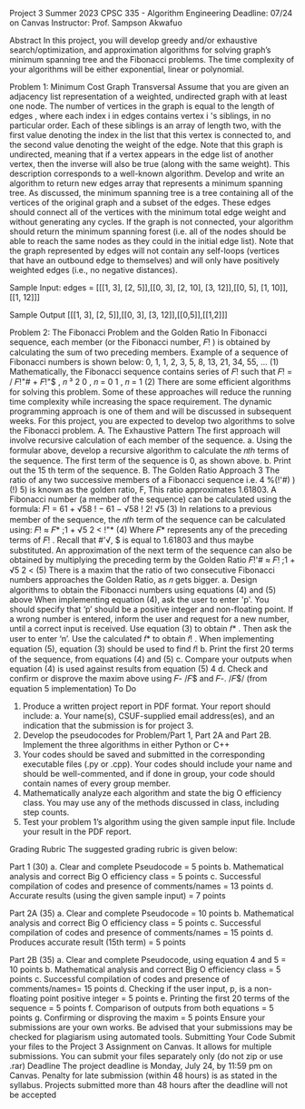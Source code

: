 Project 3
Summer 2023 CPSC 335 - Algorithm Engineering
Deadline: 07/24 on Canvas
Instructor: Prof. Sampson Akwafuo

Abstract
In this project, you will develop greedy and/or exhaustive search/optimization, and approximation
algorithms for solving graph’s minimum spanning tree and the Fibonacci problems. The time
complexity of your algorithms will be either exponential, linear or polynomial.

Problem 1: Minimum Cost Graph Transversal
Assume that you are given an adjacency list representation of a weighted, undirected graph with
at least one node. The number of vertices in the graph is equal to the length of edges , where each
index i in edges contains vertex i 's siblings, in no particular order. Each of these siblings is an
array of length two, with the first value denoting the index in the list that this vertex is connected
to, and the second value denoting the weight of the edge. Note that this graph is undirected,
meaning that if a vertex appears in the edge list of another vertex, then the inverse will also be true
(along with the same weight). This description corresponds to a well-known algorithm.
Develop and write an algorithm to return new edges array that represents a minimum spanning
tree. As discussed, the minimum spanning tree is a tree containing all of the vertices of the original
graph and a subset of the edges. These edges should connect all of the vertices with the minimum
total edge weight and without generating any cycles. If the graph is not connected, your algorithm
should return the minimum spanning forest (i.e. all of the nodes should be able to reach the same
nodes as they could in the initial edge list). Note that the graph represented by edges will not
contain any self-loops (vertices that have an outbound edge to themselves) and will only have
positively weighted edges (i.e., no negative distances).

Sample Input:
edges = [[[1, 3], [2, 5]],[[0, 3], [2, 10], [3, 12]],[[0, 5], [1, 10]],[[1, 12]]]

Sample Output
[[[1, 3], [2, 5]],[[0, 3], [3, 12]],[[0,5]],[[1,2]]]

Problem 2: The Fibonacci Problem and the Golden Ratio
In Fibonacci sequence, each member (or the Fibonacci number, 𝐹! ) is obtained by calculating the
sum of two preceding members. Example of a sequence of Fibonacci numbers is shown below:
0, 1, 1, 2, 3, 5, 8, 13, 21, 34, 55, ... (1)
Mathematically, the Fibonacci sequence contains series of 𝐹! such that
𝐹! = /
𝐹!"# + 𝐹!"$ , 𝑛
³ 2
0 , 𝑛 = 0
1 , 𝑛 = 1
(2)
There are some efficient algorithms for solving this problem. Some of these approaches will reduce
the running time complexity while increasing the space requirement. The dynamic programming
approach is one of them and will be discussed in subsequent weeks.
For this project, you are expected to develop two algorithms to solve the Fibonacci problem.
A. The Exhaustive Pattern
The first approach will involve recursive calculation of each member of the sequence.
a. Using the formular above, develop a recursive algorithm to calculate the 𝑛𝑡ℎ terms of the
sequence. The first term of the sequence is 0, as shown above.
b. Print out the 15 th term of the sequence.
B. The Golden Ratio Approach
3
The ratio of any two successive members of a Fibonacci sequence i.e. 4
%(!'#)
)(!) 5) is known as the
golden ratio, F, This ratio approximates 1.61803.
A Fibonacci number (a member of the sequence) can be calculated using the formula:
𝐹! = 61 + √58 !
− 61 − √58 !
2! √5 (3)
In relations to a previous member of the sequence, the 𝑛𝑡ℎ term of the sequence can be calculated
using:
𝐹! ≈ 𝐹* ;1 + √5
2 <
!"*
(4)
Where 𝐹* represents any of the preceding terms of 𝐹! . Recall that #'√,
$ is equal to 1.61803 and
thus maybe substituted.
An approximation of the next term of the sequence can also be obtained by multiplying the
preceding term by the Golden Ratio
𝐹!'# ≈ 𝐹! ;1 + √5
2 < (5)
There is a maxim that the ratio of two consecutive Fibonacci numbers approaches the Golden
Ratio, as 𝑛 gets bigger.
a. Design algorithms to obtain the Fibonacci numbers using equations (4) and (5) above
When implementing equation (4), ask the user to enter 'p'. You should specify that ‘p’
should be a positive integer and non-floating point. If a wrong number is entered, inform
the user and request for a new number, until a correct input is received. Use equation (3)
to obtain 𝑓* . Then ask the user to enter ‘n’. Use the calculated 𝑓* to obtain 𝑓! .
When implementing equation (5), equation (3) should be used to find 𝑓!
b. Print the first 20 terms of the sequence, from equations (4) and (5)
c. Compare your outputs when equation (4) is used against results from equation (5)
4
d. Check and confirm or disprove the maxim above using 𝐹- /𝐹$ and 𝐹-. /𝐹$/ (from equation
5 implementation)
To Do
1. Produce a written project report in PDF format. Your report should include:
a. Your name(s), CSUF-supplied email address(es), and an indication that the
submission is for project 3.
2. Develop the pseudocodes for Problem/Part 1, Part 2A and Part 2B. Implement the three
algorithms in either Python or C++
3. Your codes should be saved and submitted in the corresponding executable files (.py or
.cpp). Your codes should include your name and should be well-commented, and if done
in group, your code should contain names of every group member.
4. Mathematically analyze each algorithm and state the big O efficiency class. You may use
any of the methods discussed in class, including step counts.
5. Test your problem 1’s algorithm using the given sample input file. Include your result in
the PDF report.

Grading Rubric
The suggested grading rubric is given below:

Part 1 (30)
a. Clear and complete Pseudocode = 5 points
b. Mathematical analysis and correct Big O efficiency class = 5 points
c. Successful compilation of codes and presence of comments/names = 13 points
d. Accurate results (using the given sample input) = 7 points

Part 2A (35)
a. Clear and complete Pseudocode = 10 points
b. Mathematical analysis and correct Big O efficiency class = 5 points
c. Successful compilation of codes and presence of comments/names = 15 points
d. Produces accurate result (15th term) = 5 points

Part 2B (35)
a. Clear and complete Pseudocode, using equation 4 and 5 = 10 points
b. Mathematical analysis and correct Big O efficiency class = 5 points
c. Successful compilation of codes and presence of comments/names= 15 points
d. Checking if the user input, p, is a non-floating point positive integer = 5 points
e. Printing the first 20 terms of the sequence = 5 points
f. Comparison of outputs from both equations = 5 points
g. Confirming or disproving the maxim = 5 points
Ensure your submissions are your own works. Be advised that your submissions may be checked
for plagiarism using automated tools.
Submitting Your Code
Submit your files to the Project 3 Assignment on Canvas. It allows for multiple submissions. You
can submit your files separately only (do not zip or use .rar)
Deadline
The project deadline is Monday, July 24, by 11:59 pm on Canvas.
Penalty for late submission (within 48 hours) is as stated in the syllabus. Projects submitted more
than 48 hours after the deadline will not be accepted

